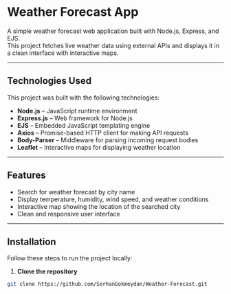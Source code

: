# Weather Forecast App

A simple weather forecast web application built with Node.js, Express, and EJS.  
This project fetches live weather data using external APIs and displays it in a clean interface with interactive maps.

---

## Technologies Used

This project was built with the following technologies:

- **Node.js** – JavaScript runtime environment  
- **Express.js** – Web framework for Node.js  
- **EJS** – Embedded JavaScript templating engine  
- **Axios** – Promise-based HTTP client for making API requests  
- **Body-Parser** – Middleware for parsing incoming request bodies  
- **Leaflet** – Interactive maps for displaying weather location  

---

## Features

- Search for weather forecast by city name  
- Display temperature, humidity, wind speed, and weather conditions  
- Interactive map showing the location of the searched city  
- Clean and responsive user interface  

---

## Installation

Follow these steps to run the project locally:

1. **Clone the repository**
```bash
git clone https://github.com/SerhanGokmeydan/Weather-Forecast.git

